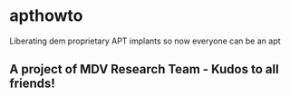 # apthowto
Liberating dem proprietary APT implants so now everyone can be an apt

## A project of MDV Research Team - Kudos to all friends!
